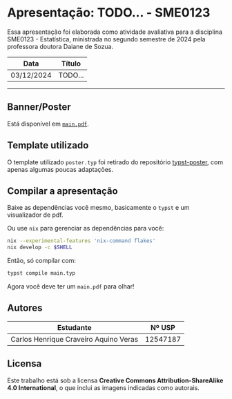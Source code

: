 # Apresentação: TODO... - SME0123

Essa apresentação foi elaborada como atividade avaliativa para a disciplina SME0123 - Estatística, ministrada no segundo semestre de 2024 pela professora doutora Daiane de Sozua.

|**Data**  |**Título**                                                      |
|----------|----------------------------------------------------------------|
|03/12/2024| TODO... |
-----------------------------------------------------------------------------

## Banner/Poster
Está disponível em [`main.pdf`](https://github.com/CarlosCraveiro/PDSA_Presentation/blob/main/main.pdf).

## Template utilizado

O template utilizado `poster.typ` foi retirado do repositório [typst-poster](https://github.com/pncnmnp/typst-poster/tree/master), com apenas algumas poucas adaptações.

## Compilar a apresentação

Baixe as dependências você mesmo, basicamente o `typst` e um visualizador de pdf.

Ou use `nix` para gerenciar as dependências para você: 
```bash
nix --experimental-features 'nix-command flakes'
nix develop -c $SHELL
```

Então, só compilar com:
```bash
typst compile main.typ
```

Agora você deve ter um `main.pdf` para olhar!

## Autores

| Estudante                             |  Nº USP  |
|---------------------------------------|--------- |
| Carlos Henrique Craveiro Aquino Veras | 12547187 |

## Licensa
Este trabalho está sob a licensa **Creative Commons Attribution-ShareAlike 4.0 International**, o que inclui as imagens indicadas como autorais.
